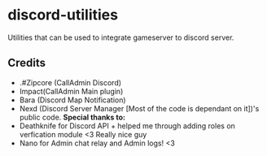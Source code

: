 # discord-utilities
Utilities that can be used to integrate gameserver to discord server.

## Credits
* .#Zipcore (CallAdmin Discord)
* Impact(CallAdmin Main plugin)
* Bara (Discord Map Notification)
* Nexd (Discord Server Manager [Most of the code is dependant on it])'s public code.
**Special thanks to:**
* Deathknife for Discord API + helped me through adding roles on verfication module <3 Really nice guy
* Nano for Admin chat relay and Admin logs! <3
